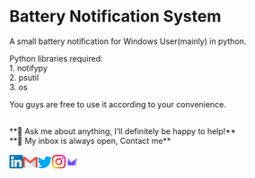 # Battery Notification System

<p>
A small battery notification for Windows User(mainly) in python.

Python libraries required:
	<br>
	1. notifypy
	<br>
	2. psutil
	<br>
	3. os
</p>

You guys are free to use it according to your convenience.

<br>
**💬 Ask me about anything, I'll definitely be happy to help!** <br>
**💬 My inbox is always open, Contact me**
<br>
<br> 
  <a href="https://in.linkedin.com/in/sh0urjya/" target="_blank">
   <img align="left" alt="Sh0urjya Ghosh | Linkedin" width="24px" src="https://github.com/Sh0urjya/Sh0urjya/blob/main/Linkedin.svg" />
  </a>
  <a href="mailto:shourjyaghosh.2@gmail.com" target="_blank">
    <img align="left" alt="Shourjya Ghosh | Gmail" width="26px" src="https://github.com/Sh0urjya/Sh0urjya/blob/main/Gmail.svg" />
  </a>
  <a href="https://twitter.com/Shourjya_G" target="_blank">
    <img align="left" alt="Shourjya Ghosh | Twitter" width="26px" src="https://github.com/Sh0urjya/Sh0urjya/blob/main/Twitter.svg" />
  </a>
  <a href="https://www.instagram.com/chicken_kosha/" target="_blank">
    <img align="left" alt="Shourjya Ghosh | Instagram" width="24px" src="https://github.com/Sh0urjya/Sh0urjya/blob/main/Instagram.svg"  />
  </a>
  <a href="mailto:shourjya@proton.me" target="_blank">
    <img align="left" alt="Shourjya Ghosh | Proton Mail" width="24px" src="https://github.com/Sh0urjya/Sh0urjya/blob/main/proton.png"  />
  </a>

